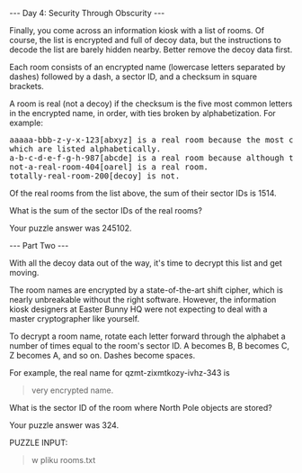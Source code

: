 --- Day 4: Security Through Obscurity ---

Finally, you come across an information kiosk with a list of rooms. Of course, the list is encrypted and full of decoy data, 
but the instructions to decode the list are barely hidden nearby. Better remove the decoy data first.

Each room consists of an encrypted name (lowercase letters separated by dashes) followed by a dash, a sector ID, 
and a checksum in square brackets.

A room is real (not a decoy) if the checksum is the five most common letters in the encrypted name, in order, 
with ties broken by alphabetization. For example:
<pre>
aaaaa-bbb-z-y-x-123[abxyz] is a real room because the most common letters are a (5), b (3), and then a tie between x, y, and z,
which are listed alphabetically.
a-b-c-d-e-f-g-h-987[abcde] is a real room because although the letters are all tied (1 of each), the first five are listed alphabetically.
not-a-real-room-404[oarel] is a real room.
totally-real-room-200[decoy] is not.
</pre>

Of the real rooms from the list above, the sum of their sector IDs is 1514.

What is the sum of the sector IDs of the real rooms?

Your puzzle answer was 245102.

--- Part Two ---

With all the decoy data out of the way, it's time to decrypt this list and get moving.

The room names are encrypted by a state-of-the-art shift cipher, which is nearly unbreakable without the right software. 
However, the information kiosk designers at Easter Bunny HQ were not expecting to deal with a master cryptographer like yourself.

To decrypt a room name, rotate each letter forward through the alphabet a number of times equal to the room's sector ID.
A becomes B, B becomes C, Z becomes A, and so on. Dashes become spaces.

For example, the real name for qzmt-zixmtkozy-ivhz-343 is 
>very encrypted name.

What is the sector ID of the room where North Pole objects are stored?

Your puzzle answer was 324.

PUZZLE INPUT:
> w pliku rooms.txt
